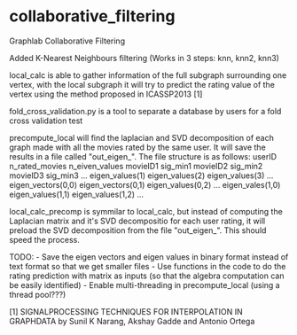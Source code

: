 collaborative_filtering
=======================

Graphlab Collaborative Filtering

Added K-Nearest Neighbours filtering (Works in 3 steps: knn, knn2, knn3)

local_calc is able to gather information of the full subgraph surrounding one vertex, 
    with the local subgraph it will try to predict the rating value of the vertex using
    the method proposed in ICASSP2013 [1]

fold_cross_validation.py is a tool to separate a database by users for a fold cross validation test

precompute_local will find the laplacian and SVD decomposition of each graph made with all the movies
    rated by the same user. It will save the results in a file called "out_eigen_".
    The file structure is as follows:
    userID n_rated_movies n_eiven_values movieID1 sig_min1 movieID2 sig_min2 movieID3 sig_min3 ...
    eigen_values(1) eigen_values(2) eigen_values(3) ...
    eigen_vectors(0,0) eigen_vectors(0,1) eigen_values(0,2) ... eigen_vales(1,0) eigen_values(1,1) eigen_values(1,2) ...

local_calc_precomp is symmilar to local_calc, but instead of computing the Laplacian matrix and it's SVD
    decompositio for each user rating, it will preload the SVD decomposition from the file "out_eigen_".
    This should speed the process.


TODO:
    - Save the eigen vectors and eigen values in binary format instead of text format so that we get smaller files
    - Use functions in the code to do the rating prediction with matrix as inputs (so that the algebra computation
        can be easily identified)
    - Enable multi-threading in precompute_local (using a thread pool???)


[1] SIGNALPROCESSING TECHNIQUES FOR INTERPOLATION IN GRAPHDATA by Sunil K Narang, Akshay Gadde and Antonio Ortega
